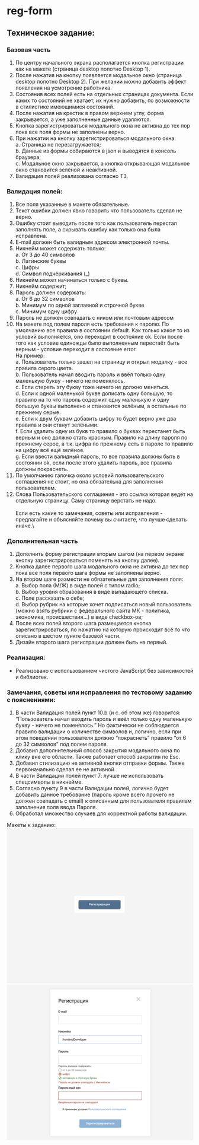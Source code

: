 # reg-form

## Техническое задание:

### Базовая часть
1. По центру начального экрана располагается кнопка регистрации как на макете
(страница desktop полотно Desktop 1).
2. После нажатия на кнопку появляется модальное окно (страница desktop
полотно Desktop 2). При желании можно добавить эффект появления на
усмотрение работника.
3. Состояния всех полей есть на отдельных страницах документа. Если каких то
состояний не хватает, их нужно добавить, по возможности в стилистике
имеющимися состояний.
4. После нажатия на крестик в правом верхнем углу, форма закрывается, а уже
заполненные данные удаляются.
5. Кнопка зарегистрироваться модального окна не активна до тех пор пока все
поля формы не заполнены верно.
6. При нажатии на кнопку зарегистрироваться модального окна:\
a. Страница не перезагружается;\
b. Данные из формы собираются в json и выводятся в консоль браузера;\
c. Модальное окно закрывается, а кнопка открывающая модальное окно
становится зелёной и неактивной.
7. Валидация полей реализована согласно ТЗ.

### Валидация полей:
1. Все поля указанные в макете обязательные.
2. Текст ошибки должен явно говорить что пользователь сделал не верно.
3. Ошибку стоит выводить после того как пользователь перестал заполнять поле,
а скрывать ошибку как только она была исправлена.
4. E-mail должен быть валидным адресом электронной почты.
5. Никнейм может содержать только:\
a. От 3 до 40 символов\
b. Латинские буквы\
c. Цифры\
d. Символ подчёркивания (_)
6. Никнейм может начинаться только с буквы.
7. Никнейм содержит;
8. Пароль должен содержать:\
a. От 6 до 32 символов\
b. Минимум по одной заглавной и строчной букве\
c. Минимум одну цифру
9. Пароль не должен совпадать с ником или почтовым адресом
10. На макете под полем пароля есть требования к паролю. По умолчанию все
правила в состоянии default. Как только какое то из условий выполняется, оно
переходит в состояние ok. Если после того как условие единожды было
выполненным перестаёт быть верным - условие переходит в состояние error.\
На пример:\
a. Пользователь только зашел на страницу и открыл модалку - все правила
серого цвета.\
b. Пользователь начал вводить пароль и ввёл только одну маленькую
букву - ничего не поменялось.\
c. Если стереть эту букву тоже ничего не должно меняться.\
d. Если к одной маленькой букве дописать одну большую, то правило на то
что пароль содержит одну маленькую и одну большую буквы выполнено
и становится зелёным, а остальные по прежнему серые.\
e. Если к двум буквам добавить цифру то будет верно уже два правила и
они станут зелёными.\
f. Если удалить одну из букв то правило о буквах перестанет быть верным
и оно должно стать красным. Правило на длину пароля по прежнему
серое, а т.к. цифра по прежнему есть в пароле то правило на цифру всё
ещё зелёное.\
g. Если ввести валидный пароль, то все правила должны быть в состоянии
ok, если после этого удалить пароль, все правила должны покраснеть.
11. По умолчанию галочка около условий пользовательского соглашения не стоит,
но она обязательна для заполнения пользователем.
12. Слова Пользовательского соглашения - это ссылка которая ведёт на отдельную
страницу. Саму страницу верстать не надо.\
\
Если есть какие то замечания, советы или исправления - предлагайте и объясняйте
почему вы считаете, что лучше сделать иначе.\

### Дополнительная часть
1. Дополнить форму регистрации вторым шагом (на первом экране кнопку
зарегистрироваться поменять на кнопку далее).
2. Кнопка далее первого шага модального окна не активна до тех пор пока все
поля первого шага формы не заполнены верно.
3. На втором шаге размести не обязательные для заполнения поля:\
a. Выбор пола (М/Ж) в виде полей с типом radio;\
b. Выбор уровня образования в виде выпадающего списка.\
c. Поле рассказать о себе;\
d. Выбор рубрик на которые хочет подписаться новый пользователь
(можно взять рубрики с федерального сайта МК - политика, экономика,
происшествия...) в виде checkbox-ов;
4. После всех полей второго шага размещается кнопка зарегистрироваться, по
нажатию на которую происходит всё то что описано в шестом пункте базовой
части.
5. Дизайн второго шага регистрации должен быть на первый.

### Реализация:
- Реализовано с использованием чистого JavaScript без зависимостей и библиотек.

### Замечания, советы или исправления по тестовому заданию с пояснениями:
1. В части Валидация полей пункт 10.b (и c. об этом же) говорится: “Пользователь начал вводить пароль и ввёл только одну маленькую букву - ничего не поменялось.” Но фактически не соблюдается правило валидации о количестве символов и, логично, если при этом поведении пользователя должно “покраснеть” правило “от 6 до 32 символов” под полем пароля.
2. Добавил дополнительный способ закрытия модального окна по клику вне его области. Также работает способ закрытия по Esc.
3. Добавил стилизацию не активной кнопки отправки формы. Также первоначально сделал ее не активной.
4. В части Валидации полей пункт 7: лучше не использовать спецсимволы в никнейме.
5. Согласно пункту 9 в части Валидации полей, логично будет добавить данное требование (пароль кроме всего прочего не должен совпадать с email) к описанным для пользователя правилам заполнения поля ввода Пароля.
6. Обработал множество случаев для корректной работы валидации.


Макеты к заданию:
![экран 1](./assets/images/screens/screenShot-1.png)
![экран 2](./assets/images/screens/screenShot-2.png)
